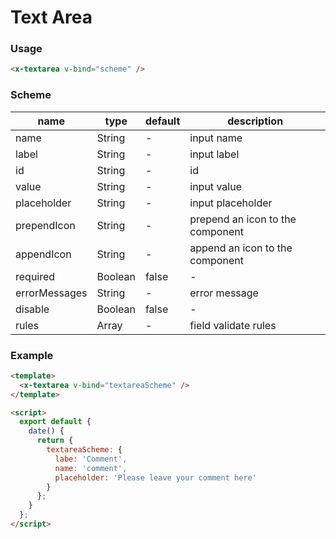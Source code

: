 # Text Area

### Usage

```html
<x-textarea v-bind="scheme" />
```

### Scheme

| name          | type    | default | description                      |
| ------------- | ------- | ------- | -------------------------------- |
| name          | String  | -       | input name                       |
| label         | String  | -       | input label                      |
| id            | String  | -       | id                               |
| value         | String  | -       | input value                      |
| placeholder   | String  | -       | input placeholder                |
| prependIcon   | String  | -       | prepend an icon to the component |
| appendIcon    | String  | -       | append an icon to the component  |
| required      | Boolean | false   | -                                |
| errorMessages | String  | -       | error message                    |
| disable       | Boolean | false   | -                                |
| rules         | Array   | -       | field validate rules             |

### Example

```html
<template>
  <x-textarea v-bind="textareaScheme" />
</template>

<script>
  export default {
    date() {
      return {
        textareaScheme: {
          labe: 'Comment',
          name: 'comment',
          placeholder: 'Please leave your comment here'
        }
      };
    }
  };
</script>
```
